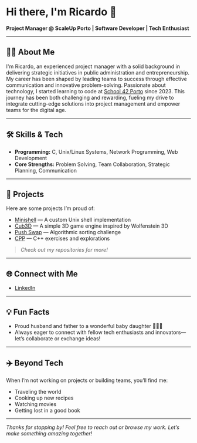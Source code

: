 # Hi there, I'm Ricardo 👋

**Project Manager @ ScaleUp Porto | Software Developer | Tech Enthusiast**

---

## 👨‍💼 About Me

I'm Ricardo, an experienced project manager with a solid background in delivering strategic initiatives in public administration and entrepreneurship. My career has been shaped by leading teams to success through effective communication and innovative problem-solving. Passionate about technology, I started learning to code at [School 42 Porto](https://www.42porto.com/) since 2023. This journey has been both challenging and rewarding, fueling my drive to integrate cutting-edge solutions into project management and empower teams for the digital age.

---

## 🛠️ Skills & Tech

- **Programming:** C, Unix/Linux Systems, Network Programming, Web Development
- **Core Strengths:** Problem Solving, Team Collaboration, Strategic Planning, Communication

---

## 🚀 Projects

Here are some projects I’m proud of:
- [Minishell](#) &mdash; A custom Unix shell implementation
- [Cub3D](#) &mdash; A simple 3D game engine inspired by Wolfenstein 3D
- [Push Swap](#) &mdash; Algorithmic sorting challenge
- [CPP](#) &mdash; C++ exercises and explorations

> _Check out my repositories for more!_

---

## 🌐 Connect with Me

- [LinkedIn](https://www.linkedin.com/in/ricardmendes)

---

## 💡 Fun Facts

- Proud husband and father to a wonderful baby daughter 👨‍👩‍👧
- Always eager to connect with fellow tech enthusiasts and innovators—let’s collaborate or exchange ideas!

---

## ✈️ Beyond Tech

When I’m not working on projects or building teams, you’ll find me:
- Traveling the world
- Cooking up new recipes
- Watching movies
- Getting lost in a good book

---

_Thanks for stopping by! Feel free to reach out or browse my work. Let’s make something amazing together!_
